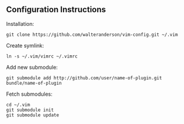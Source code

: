 ## Configuration Instructions

Installation:

    git clone https://github.com/walteranderson/vim-config.git ~/.vim 


Create symlink:

    ln -s ~/.vim/vimrc ~/.vimrc

Add new submodule:

    git submodule add http://github.com/user/name-of-plugin.git bundle/name-of-plugin

Fetch submodules:

    cd ~/.vim
    git submodule init
    git submodule update
